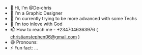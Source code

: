 - 👋 Hi, I’m @De-chris
- 👀 I’m a Graphic Designer 
- 🌱 I’m currently trying to be more advanced with some Techs
- 💞️ I’m too inlove with God 
- 📫 How to reach me - +2347046363976 ( christianstephen06@gmail.com )
- 😄 Pronouns: 
- ⚡ Fun fact: ...

<!---
De-chris/De-chris is a ✨ special ✨ repository because its `README.md` (this file) appears on your GitHub profile.
You can click the Preview link to take a look at your changes.
--->
